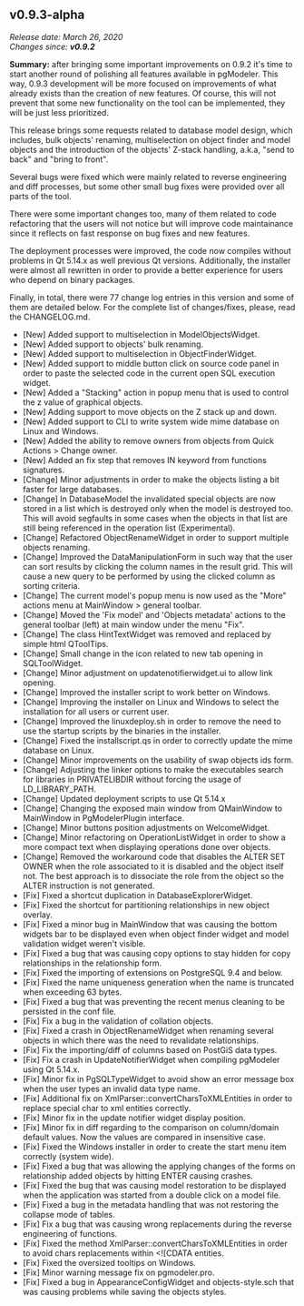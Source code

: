 v0.9.3-alpha
------

<em>Release date: March 26, 2020</em><br/>
<em>Changes since: <strong>v0.9.2</strong></em><br/>

<strong>Summary:</strong> after bringing some important improvements on 0.9.2 it's time to start another round of polishing all features available in pgModeler. This way, 0.9.3 development will be more focused on improvements of what already exists than the creation of new features. Of course, this will not prevent that some new functionality on the tool can be implemented, they will be just less prioritized. <br/>

This release brings some requests related to database model design, which includes, bulk objects' renaming, multiselection on object finder and model objects and the introduction of the objects' Z-stack handling, a.k.a, "send to back" and "bring to front".<br/>

Several bugs were fixed which were mainly related to reverse engineering and diff processes, but some other small bug fixes were provided over all parts of the tool. <br/>

There were some important changes too, many of them related to code refactoring that the users will not notice but will improve code maintainance since it reflects on fast response on bug fixes and new features.<br/>

The deployment processes were improved, the code now compiles without problems in Qt 5.14.x as well previous Qt versions. Additionally, the installer were almost all rewritten in order to provide a better experience for users who depend on binary packages. <br/>

Finally, in total, there were 77 change log entries in this version and some of them are detailed below. For the complete list of changes/fixes, please, read the CHANGELOG.md. <br/>

* [New] Added support to multiselection in ModelObjectsWidget.
* [New] Added support to objects' bulk renaming.
* [New] Added support to multiselection in ObjectFinderWidget.
* [New] Added support to middle button click on source code panel in order to paste the selected code in the current open SQL execution widget.
* [New] Added a "Stacking" action in popup menu that is used to control the z value of graphical objects.
* [New] Adding support to move objects on the Z stack up and down.
* [New] Added support to CLI to write system wide mime database on Linux and Windows.
* [New] Added the ability to remove owners from objects from Quick Actions > Change owner.
* [New] Added an fix step that removes IN keyword from functions signatures.
* [Change] Minor adjustments in order to make the objects listing a bit faster for large databases.
* [Change] In DatabaseModel the invalidated special objects are now stored in a list which is destroyed only when the model is destroyed too. This will avoid segfaults in some cases when the objects in that list are still being referenced in the operation list (Experimental).
* [Change] Refactored ObjectRenameWidget in order to support multiple objects renaming.
* [Change] Improved the DataManipulationForm in such way that the user can sort results by clicking the column names in the result grid. This will cause a new query to be performed by using the clicked column as sorting criteria.
* [Change] The current model's popup menu is now used as the "More" actions menu at MainWindow > general toolbar.
* [Change] Moved the 'Fix model' and 'Objects metadata' actions to the general toolbar (left) at main window under the menu "Fix".
* [Change] The class HintTextWidget was removed and replaced by simple html QToolTips.
* [Change] Small change in the icon related to new tab opening in SQLToolWidget.
* [Change] Minor adjustment on updatenotifierwidget.ui to allow link opening.
* [Change] Improved the installer script to work better on Windows.
* [Change] Improving the installer on Linux and Windows to select the installation for all users or current user.
* [Change] Improved the linuxdeploy.sh in order to remove the need to use the startup scripts by the binaries in the installer.
* [Change] Fixed the installscript.qs in order to correctly update the mime database on Linux.
* [Change] Minor improvements on the usability of swap objects ids form.
* [Change] Adjusting the linker options to make the executables search for libraries in PRIVATELIBDIR without forcing the usage of LD_LIBRARY_PATH.
* [Change] Updated deployment scripts to use Qt 5.14.x
* [Change] Changing the exposed main window from QMainWindow to MainWindow in PgModelerPlugin interface.
* [Change] Minor buttons position adjustments on WelcomeWidget.
* [Change] Minor refactoring on OperationListWidget in order to show a more compact text when displaying operations done over objects.
* [Change] Removed the workaround code that disables the ALTER SET OWNER  when the role associated to it is disabled and the object itself not. The best approach is to dissociate the role from the object so the ALTER instruction is not generated.
* [Fix] Fixed a shortcut duplication in DatabaseExplorerWidget.
* [Fix] Fixed the shortcut for partitioning relationships in new object overlay.
* [Fix] Fixed a minor bug in MainWindow that was causing the bottom widgets bar to be displayed even when object finder widget and model validation widget weren't visible.
* [Fix] Fixed a bug that was causing copy options to stay hidden for copy relationships in the relationship form.
* [Fix] Fixed the importing of extensions on PostgreSQL 9.4 and below.
* [Fix] Fixed the name uniqueness generation when the name is truncated when exceeding 63 bytes.
* [Fix] Fixed a bug that was preventing the recent menus cleaning to be persisted in the conf file.
* [Fix] Fix a bug in the validation of collation objects.
* [Fix] Fixed a crash in ObjectRenameWidget when renaming several objects in which there was the need to revalidate relationships.
* [Fix] Fix the importing/diff of columns based on PostGiS data types.
* [Fix] Fix a crash in UpdateNotifierWidget when compiling pgModeler using Qt 5.14.x.
* [Fix] Minor fix in PgSQLTypeWidget to avoid show an error message box when the user types an invalid data type name.
* [Fix] Additional fix on XmlParser::convertCharsToXMLEntities in order to replace special char to xml entities correctly.
* [Fix] Minor fix in the update notifier widget display position.
* [Fix] Minor fix in diff regarding to the comparison on column/domain default values. Now the values are compared in insensitive case.
* [Fix] Fixed the Windows installer in order to create the start menu item  correctly (system wide).
* [Fix] Fixed a bug that was allowing the applying changes of the forms on relationship added objects by hitting ENTER causing crashes.
* [Fix] Fixed the bug that was causing model restoration to be displayed when the application was started from a double click on a model file.
* [Fix] Fixed a bug in the metadata handling that was not restoring the collapse mode of tables.
* [Fix] Fix a bug that was causing wrong replacements during the reverse engineering of functions.
* [Fix] Fixed the method XmlParser::convertCharsToXMLEntities in order to avoid chars replacements within <![CDATA entities.
* [Fix] Fixed the oversized tooltips on Windows.
* [Fix] Minor warning message fix on pgmodeler.pro.
* [Fix] Fixed a bug in AppearanceConfigWidget and objects-style.sch that was causing problems while saving the objects styles.

